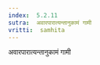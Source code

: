 ```yaml
---
index:  5.2.11
sutra:  अवारपारात्यन्तानुकामं गामी
vritti:  samhita 
---
```


अवारपारात्यन्तानुकामं गामी

